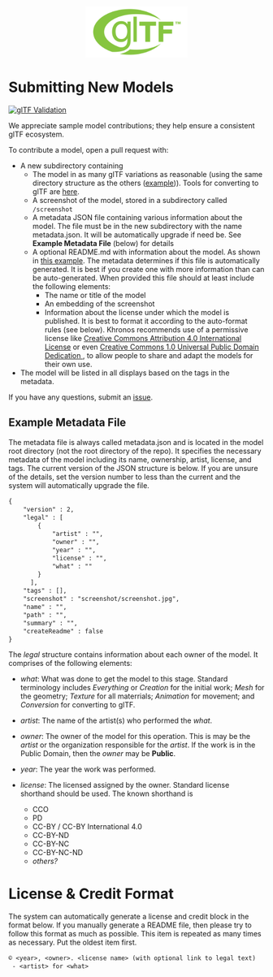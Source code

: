 <p align="center">
<img src="2.0/glTF_RGB_June16.svg" height="100">
</p>

# Submitting New Models

[![glTF Validation](https://github.com/KhronosGroup/glTF-Sample-Models/workflows/glTF%20Validation/badge.svg?branch=master)](https://github.com/KhronosGroup/glTF-Sample-Models/actions)

We appreciate sample model contributions; they help ensure a consistent glTF ecosystem.

To contribute a model, open a pull request with:
* A new subdirectory containing
   * The model in as many glTF variations as reasonable (using the same directory structure as the others ([example](2.0/Box))). Tools for converting to glTF are [here](https://github.com/KhronosGroup/glTF#converters).
   * A screenshot of the model, stored in a subdirectory called `/screenshot`
   * A metadata JSON file containing various information about the model. The file must be in the new subdirectory with the name metadata.json. It will be automatically upgrade if need be. See **Example Metadata File** (below) for details
   * A optional README.md with information about the model. As shown in [this example](https://raw.githubusercontent.com/KhronosGroup/glTF-Sample-Models/master/2.0/Box/README.md). The metadata determines if this file is automatically generated. It is best if you create one with more information than can be auto-generated. When provided this file should at least include the following elements:
      * The name or title of the model
      * An embedding of the screenshot
      * Information about the license under which the model is published. It is best to format it according to the auto-format rules (see below). Khronos recommends use of a permissive license like [Creative Commons Attribution 4.0 International License](http://creativecommons.org/licenses/by/4.0/) or even [Creative Commons 1.0 Universal Public Domain Dedication ](http://creativecommons.org/publicdomain/zero/1.0/), to allow people to share and adapt the models for their own use.    
* The model will be listed in all displays based on the tags in the metadata.

If you have any questions, submit an [issue](https://github.com/KhronosGroup/glTF-Sample-Models/issues).

## Example Metadata File

The metadata file is always called metadata.json and is located in the model root directory (not the root directory of the repo). It specifies the necessary metadata of the model including its name, ownership, artist, license, and tags. The current version of the JSON structure is below. If you are unsure of the details, set the version number to less than the current and the system will automatically upgrade the file.

~~~
{
    "version" : 2,
    "legal" : [
        {
            "artist" : "",
            "owner" : "",
            "year" : "",
            "license" : "",
            "what" : ""
        }
      ],
    "tags" : [],
    "screenshot" : "screenshot/screenshot.jpg",
    "name" : "",
    "path" : "",
    "summary" : "",
    "createReadme" : false
}
~~~

The _legal_ structure contains information about each owner of the model. It comprises of the following elements:

* _what_: What was done to get the model to this stage. Standard terminology includes _Everything_ or _Creation_ for the initial work; _Mesh_ for the geometry; _Texture_ for all materrials; _Animation_ for movement; and _Conversion_ for converting to glTF.
* _artist_: The name of the artist(s) who performed the _what_.
* _owner_: The owner of the model for this operation. This is may be the _artist_ or the organization responsible for the _artist_. If the work is in the Public Domain, then the _owner_ may be **Public**.
* _year_: The year the work was performed.
* _license_: The licensed assigned by the owner. Standard license shorthand should be used. The known shorthand is

  * CCO
  * PD
  * CC-BY / CC-BY International 4.0
  * CC-BY-ND
  * CC-BY-NC
  * CC-BY-NC-ND
  * _others?_


# License & Credit Format

The system can automatically generate a license and credit block in the format below. If you manually generate a README file, then please try to follow this format as much as possible. This item is repeated as many times as necessary. Put the oldest item first.

~~~
© <year>, <owner>. <license name> (with optional link to legal text)
 - <artist> for <what>
~~~
